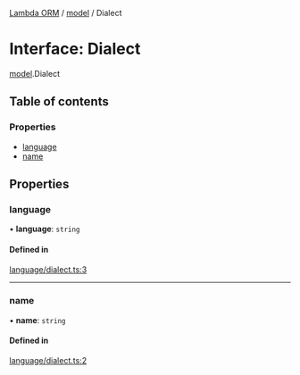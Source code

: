 [Lambda ORM](../README.md) / [model](../modules/model.md) / Dialect

# Interface: Dialect

[model](../modules/model.md).Dialect

## Table of contents

### Properties

- [language](model.Dialect.md#language)
- [name](model.Dialect.md#name)

## Properties

### language

• **language**: `string`

#### Defined in

[language/dialect.ts:3](https://github.com/FlavioLionelRita/lambda-orm/blob/8689963/src/orm/language/dialect.ts#L3)

___

### name

• **name**: `string`

#### Defined in

[language/dialect.ts:2](https://github.com/FlavioLionelRita/lambda-orm/blob/8689963/src/orm/language/dialect.ts#L2)
